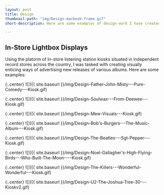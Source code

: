```yaml
---
layout: post
title: Design
thumbnail-path: "img/Design-macbook-frame.gif"
short-description: Here are some examples of design work I have created.

---
```


## In-Store Lightbox Displays

Using the platorm of In-store listening station kiosks situated in independent record stores across the country, I was tasked with creating visually enticing ways of advertising new releases of various albums.  Here are some examples:

{:.center}
![]({{ site.baseurl }}/img/Design-Father-John-Misty---Pure-Comedy---Kiosk.gif)

{:.center}
![]({{ site.baseurl }}/img/Design-Soulwax---From-Deewee---Kiosk.gif)

{:.center}
![]({{ site.baseurl }}/img/Design-Mew-Visuals---Kiosk.gif)

{:.center}
![]({{ site.baseurl }}/img/Design-Bob's-Burgers---The-Music-Album---Kiosk.gif)

{:.center}
![]({{ site.baseurl }}/img/Design-The-Beatles---Sgt-Pepper---Kiosk.gif)

{:.center}
![]({{ site.baseurl }}/img/Design-Noel-Gallagher's-High-Flying-Birds---Who-Built-The-Moon----Kiosk.gif)

{:.center}
![]({{ site.baseurl }}/img/Design-The-Killers---Wonderful-Wonderful---Kiosk.gif)

{:.center}
![]({{ site.baseurl }}/img/Design-U2-The-Joshua-Tree-30---Kioskv2.gif)